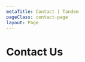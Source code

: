 ```yaml
---
metaTitle: Contact | Tandem
pageClass: contact-page
layout: Page
---
```


# Contact Us

<ContactForm />
